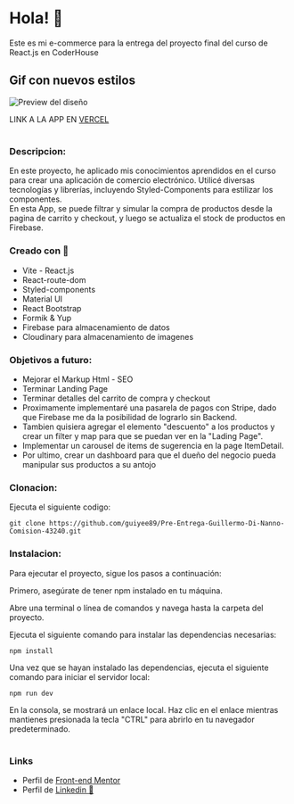 # Hola! 👋
Este es mi e-commerce para la entrega del proyecto final del curso de React.js en CoderHouse

## Gif con nuevos estilos

![Preview del diseño](./src/gif/e-commerce%20proyecto%20final.gif)

LINK A LA APP EN [VERCEL](https://pre-entrega-guillermo-di-nanno-comision-43240.vercel.app/)
#

### Descripcion:
En este proyecto, he aplicado mis conocimientos aprendidos en el curso para crear una aplicación de comercio electrónico. Utilicé diversas tecnologías y librerías, incluyendo Styled-Components para estilizar los componentes.   
En esta App, se puede filtrar y simular la compra de productos desde la pagina de carrito y checkout, y luego se actualiza el stock de productos en Firebase.

### Creado con 🧱

- Vite - React.js
- React-route-dom
- Styled-components
- Material UI
- React Bootstrap
- Formik & Yup
- Firebase para almacenamiento de datos
- Cloudinary para almacenamiento de imagenes

### Objetivos a futuro:
- Mejorar el Markup Html - SEO
- Terminar Landing Page
- Terminar detalles del carrito de compra y checkout
- Proximamente implementaré una pasarela de pagos con Stripe, dado que Firebase me da la posibilidad de lograrlo sin Backend.
- Tambien quisiera agregar el elemento "descuento" a los productos y crear un filter y map para que se puedan ver en la "Lading Page".
- Implementar un carousel de items de sugerencia en la page ItemDetail.
- Por ultimo, crear un dashboard para que el dueño del negocio pueda manipular sus productos a su antojo



### Clonacion:
 Ejecuta el siguiente codigo:
```
git clone https://github.com/guiyee89/Pre-Entrega-Guillermo-Di-Nanno-Comision-43240.git
```
### Instalacion:
Para ejecutar el proyecto, sigue los pasos a continuación:

Primero, asegúrate de tener npm instalado en tu máquina.

Abre una terminal o línea de comandos y navega hasta la carpeta del proyecto.

Ejecuta el siguiente comando para instalar las dependencias necesarias:
```
npm install
```
Una vez que se hayan instalado las dependencias, ejecuta el siguiente comando para iniciar el servidor local:
```
npm run dev
```
En la consola, se mostrará un enlace local. Haz clic en el enlace mientras mantienes presionada la tecla "CTRL" para abrirlo en tu navegador predeterminado.
#
### Links

- Perfil de [Front-end Mentor](https://www.frontendmentor.io/profile/guiyee89)
- Perfil de [Linkedin 👦](https://www.linkedin.com/in/guillermo-di-nanno-b08852250/)
#